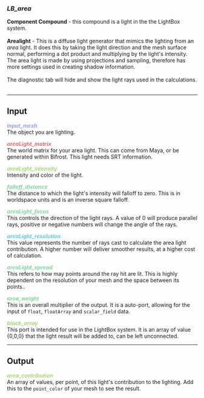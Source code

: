 ### ***LB_area***
**Component Compound** - this compound is a light in the the LightBox system.<br /><br />
**Arealight** - This is a diffuse light generator that mimics the lighting from an *area* light.  It does this by taking the light direction and the mesh surface normal, performing a dot product and multiplying by the light's intensity.  The area light is made by using projections and sampling, therefore has more settings used in creating shadow information.<br /><br />
The diagnostic tab will hide and show the light rays used in the calculations.<br />
<br />

***
## Input
<span style="color:#90A3F4">***input_mesh***</span>
<br />The object you are lighting.

<span style="color:#E67373">***areaLight_matrix***</span>
<br />The world matrix for your area light.  This can come from Maya, or be generated within Bifrost.  This light needs SRT information.

<span style="color:#A8D977">***areaLight_intensity***</span>
<br />Intensity and color of the light.

<span style="color:#82D99F">***falloff_distance***</span>
<br />The distance to which the light's intensity will falloff to zero.  This is in worldspace units and is an inverse square falloff.

<span style="color:#82D99F">***areaLight_focus***</span>
<br />This controls the direction of the light rays.  A value of 0 will produce parallel rays, positive or negative numbers will change the angle of the rays.

<span style="color:#62CFD9">***areaLight_resolution***</span>
<br />This value represents the number of rays cast to calculate the area light contribution.  A higher number will deliver smoother results, at a higher cost of calculation.

<span style="color:#82D99F">***areaLight_spread***</span>
<br />This refers to how may points around the ray hit are lit.  This is highly dependent on the resolution of your mesh and the space between its points..

<span style="color:#82D99F">***area_weight***</span>
<br />This is an overall multiplier of the output.  It is a auto-port, allowing for the input of `float`, `floatArray` and `scalar_field` data.

<span style="color:#A8D977">***black_array***</span>
<br />This port is intended for use in the LightBox system.  It is an array of value {0,0,0} that the light result will be added to, can be left unconnected.


***
## Output
<span style="color:#A8D977">***area_contribution***</span>
<br />An array of values, per point, of this light's contribution to the lighting.  Add this to the `point_color` of your mesh to see the result.

